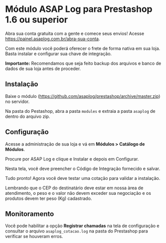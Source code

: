 # Módulo ASAP Log para Prestashop 1.6 ou superior

Abra sua conta gratuita com a gente e comece seus envios! Acesse https://painel.asaplog.com.br/abra-sua-conta.

Com este módulo você poderá oferecer o frete de forma nativa em sua loja. Basta instalar e configurar sua chave de integração.

**Importante:** Recomendamos que seja feito backup dos arquivos e banco de dados de sua loja antes de proceder.

## Instalação

Baixe o módulo (https://github.com/asaplog/prestashop/archive/master.zip) no servidor.

Na pasta do Pestashop, abra a pasta ```modules``` e extraia a pasta ```asaplog``` de dentro do arquivo zip.

## Configuração

Acesse a administração de sua loja e vá em **Módulos > Catálogo de Módulos**.

Procure por ASAP Log e clique e Instalar e depois em Configurar.

Nesta tela, você deve preencher o Código de Integração fornecido e salvar.

Tudo pronto! Agora você deve testar uma cotação para validar a instalação.

Lembrando que o CEP do destinatário deve estar em nossa àrea de atendimento, o peso e o valor não devem exceder sua negociação e os produtos devem ter peso (Kg) cadastrado.

## Monitoramento

Você pode habilitar a opção **Registrar chamadas** na tela de configuração e consultar o arquivo ```asaplog_cotacao.log``` na pasta do Prestashop para verificar se houveram erros.
